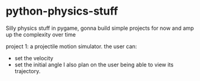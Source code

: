 # python-physics-stuff
Silly physics stuff in pygame, gonna build simple projects for now and amp up the complexity over time

project 1: a projectile motion simulator. the user can:
  - set the velocity
  - set the initial angle
I also plan on the user being able to view its trajectory.
